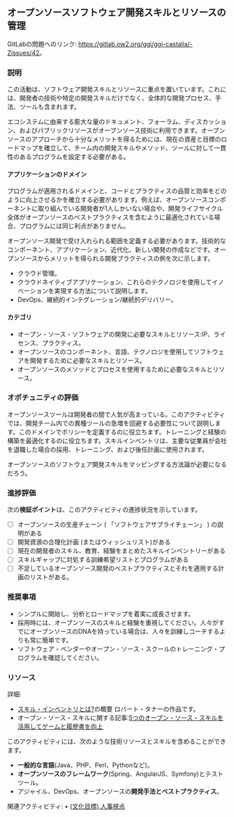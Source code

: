 ## オープンソースソフトウェア開発スキルとリソースの管理

GitLabの問題へのリンク: <https://gitlab.ow2.org/ggi/ggi-castalia/-Zissues/42>。

### 説明

この活動は、ソフトウェア開発スキルとリソースに重点を置いています。これには、開発者の技術や特定の開発スキルだけでなく、全体的な開発プロセス、手法、ツールも含まれます。

エコシステムに由来する膨大な量のドキュメント、フォーラム、ディスカッション、およびパブリックリソースがオープンソース技術に利用できます。オープンソースのアプローチから十分なメリットを得るためには、現在の資産と目標のロードマップを確立して、チーム内の開発スキルやメソッド、ツールに対して一貫性のあるプログラムを設定する必要がある。

#### アプリケーションのドメイン

プログラムが適用されるドメインと、コードとプラクティスの品質と効率をどのように向上させるかを確立する必要があります。例えば、オープンソースコンポーネントに取り組んでいる開発者が1人しかいない場合や、開発ライフサイクル全体がオープンソースのベストプラクティスを含むように最適化されている場合、プログラムには同じ利点がありません。

オープンソース開発で受け入れられる範囲を定義する必要があります。技術的なコンポーネント、アプリケーション、近代化、新しい開発の作成などです。オープンソースからメリットを得られる開発プラクティスの例を次に示します。
- クラウド管理。
- クラウドネイティブアプリケーション、これらのテクノロジを使用してイノベーションを実現する方法について説明します。
- DevOps、継続的インテグレーション/継続的デリバリー。

#### カテゴリ

* オープン・ソース・ソフトウェアの開発に必要なスキルとリソース:IP、ライセンス、プラクティス。
* オープンソースのコンポーネント、言語、テクノロジを使用してソフトウェアを開発するために必要なスキルとリソース。
* オープンソースのメソッドとプロセスを使用するために必要なスキルとリソース。

### オポチュニティの評価

オープンソースツールは開発者の間で人気が高まっている。このアクティビティでは、開発チーム内での異種ツールの急増を回避する必要性について説明します。このドメインでポリシーを定義するのに役立ちます。トレーニングと経験の構築を最適化するのに役立ちます。スキルインベントリは、主要な従業員が会社を退職した場合の採用、トレーニング、および後任計画に使用されます。

オープンソースのソフトウェア開発スキルをマッピングする方法論が必要になるだろう。

### 進捗評価

次の**検証ポイント**は、このアクティビティの進捗状況を示しています。
- [ ] オープンソースの生産チェーン ( 「ソフトウェアサプライチェーン」 ) の説明がある
- [ ] 開発資源の合理化計画 (またはウィッシュリスト)がある
- [ ] 現在の開発者のスキル、教育、経験をまとめたスキルインベントリーがある
- [ ] スキルギャップに対処する訓練希望リストとプログラムがある
- [ ] 不足しているオープンソース開発のベストプラクティスとそれを適用する計画のリストがある。

### 推奨事項

- シンプルに開始し、分析とロードマップを着実に成長させます。
- 採用時には、オープンソースのスキルと経験を重視してください。人々がすでにオープンソースのDNAを持っている場合は、人々を訓練しコーチするよりも常に簡単です。
- ソフトウェア・ベンダーやオープン・ソース・スクールのトレーニング・プログラムを確認してください。

### リソース

詳細:
* [スキル・インベントリとは?](https://managementisajourney.com/management-toolbox-better-decision-making-with-a-skills-inventory)の概要 ロバート・タナーの作品です。
* オープン・ソース・スキルに関する記事:[5つのオープン・ソース・スキルを活用してゲームと履歴書を向上](https://sourceforge.net/blog/5-open-source-skills-game-resume/)

このアクティビティには、次のような技術リソースとスキルを含めることができます。
* **一般的な言語**(Java、PHP、Perl、Pythonなど)。
* **オープンソースのフレームワーク**(Spring、AngularJS、Symfony)とテストツール。
* アジャイル、DevOps、オープンソースの**開発手法とベストプラクティス**。

関連アクティビティ:
•	[(文化目標) 人事視点](https://gitlab.ow2.org/ggi/ggi-castalia/-/issues/28)

